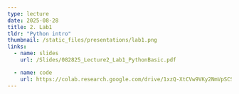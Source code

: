 ```yaml
---
type: lecture
date: 2025-08-28
title: 2. Lab1
tldr: "Python intro"
thumbnail: /static_files/presentations/lab1.png
links:
  - name: slides
    url: /Slides/082825_Lecture2_Lab1_PythonBasic.pdf

  - name: code
    url: https://colab.research.google.com/drive/1xzQ-XtCVw9VKy2NmVpSCS8aF8ROYEl7C?usp=sharing
---
```

